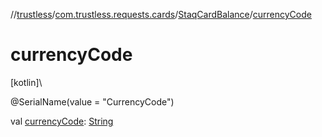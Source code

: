 //[trustless](../../../index.md)/[com.trustless.requests.cards](../index.md)/[StaqCardBalance](index.md)/[currencyCode](currency-code.md)

# currencyCode

[kotlin]\

@SerialName(value = &quot;CurrencyCode&quot;)

val [currencyCode](currency-code.md): [String](https://kotlinlang.org/api/latest/jvm/stdlib/kotlin/-string/index.html)
